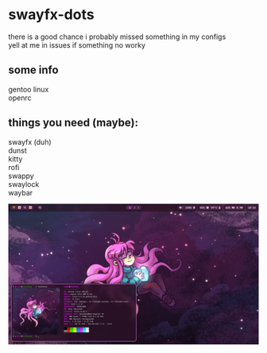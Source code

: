 # swayfx-dots
there is a good chance i probably missed something in my configs\
yell at me in issues if something no worky

## some info
gentoo linux\
openrc

## things you need (maybe):
swayfx (duh)\
dunst\
kitty\
rofi\
swappy\
swaylock\
waybar

![alt text](screenshot.png)

